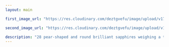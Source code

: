 ```yaml
---
layout: main

first_image_url: "https://res.cloudinary.com/deztgvefu/image/upload/v1723714885/forget-me-not-collection/earrings/forget_me_not_drop_earrings_diamond_and_pink_sapphire_eapspdrflrfmn_ee-1_zzaw4q.webp"

second_image_url: "https://res.cloudinary.com/deztgvefu/image/upload/v1723714886/forget-me-not-collection/earrings/forget_me_not_drop_earrings_diamond_and_pink_sapphire_eapspdrflrfmn_ee-2_p9jicb.webp"

description: "28 pear-shaped and round brilliant sapphires weighing a total of approximately 3.20 carats and 28 marquise and round brilliant diamonds weighing a total of approximately 1.98 carats, set in platinum."
---
```

